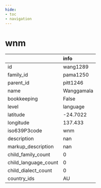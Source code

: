 ```yaml
---
hide:
- toc
- navigation
---
```

# wnm
|                      | info       |
|:---------------------|:-----------|
| id                   | wang1289   |
| family_id            | pama1250   |
| parent_id            | pitt1246   |
| name                 | Wanggamala |
| bookkeeping          | False      |
| level                | language   |
| latitude             | -24.7022   |
| longitude            | 137.433    |
| iso639P3code         | wnm        |
| description          | nan        |
| markup_description   | nan        |
| child_family_count   | 0          |
| child_language_count | 0          |
| child_dialect_count  | 0          |
| country_ids          | AU         |